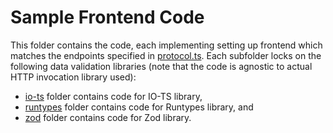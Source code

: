 # Sample Frontend Code
This folder contains the code, each implementing setting up frontend which matches the endpoints specified in [protocol.ts](../protocol.ts).
Each subfolder locks on the following data validation libraries (note that the code is agnostic to actual HTTP invocation library used):
- [io-ts](./io-ts) folder contains code for IO-TS library,
- [runtypes](./runtypes) folder contains code for Runtypes library, and
- [zod](./zod) folder contains code for Zod library.
